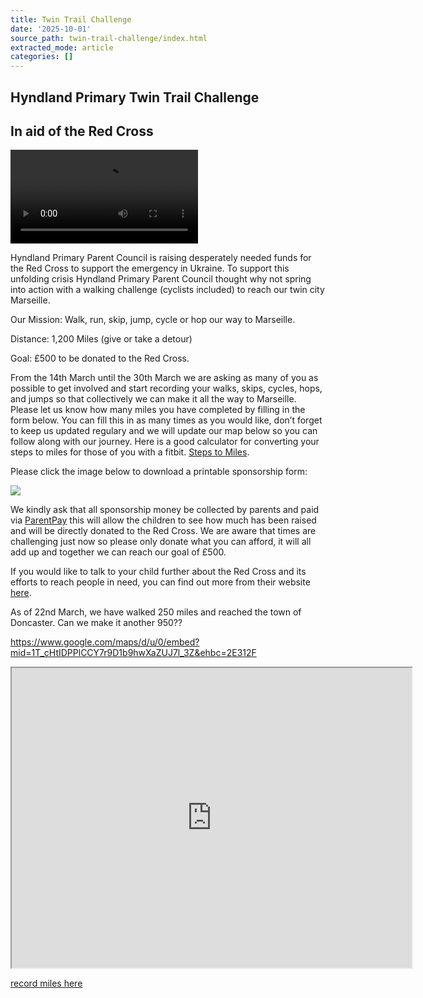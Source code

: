 ```yaml
---
title: Twin Trail Challenge
date: '2025-10-01'
source_path: twin-trail-challenge/index.html
extracted_mode: article
categories: []
---
```

## **Hyndland Primary Twin Trail Challenge**

## **In aid of the Red Cross**

<div class="ratio ratio-16x9">
    <video controls="" src="/assets/images/2022/03/A-challenge-to-Remember-1.mp4"></video>
</div>


Hyndland Primary Parent Council is raising desperately needed funds for the Red Cross to support the emergency in Ukraine. To support this unfolding crisis Hyndland Primary Parent Council thought why not spring into action with a walking challenge (cyclists included) to reach our twin city Marseille.

Our Mission: Walk, run, skip, jump, cycle or hop our way to Marseille.

Distance: 1,200 Miles (give or take a detour)

Goal: £500 to be donated to the Red Cross.

From the 14th March until the 30th March we are asking as many of you as possible to get involved and start recording your walks, skips, cycles, hops, and jumps so that collectively we can make it all the way to Marseille. Please let us know how many miles you have completed by filling in the form below. You can fill this in as many times as you would like, don’t forget to keep us updated regulary and we will update our map below so you can follow along with our journey. Here is a good calculator for converting your steps to miles for those of you with a fitbit. [Steps to Miles](https://www.omnicalculator.com/sports/steps-to-miles).

Please click the image below to download a printable sponsorship form:

[![](/assets/images/2022/03/Twin-Trail-Challenge-tn.jpg)](/assets/images/2022/03/Twin-Trail-Challenge.pdf)

We kindly ask that all sponsorship money be collected by parents and paid via [ParentPay](https://www.parentpay.com/) this will allow the children to see how much has been raised and will be directly donated to the Red Cross. We are aware that times are challenging just now so please only donate what you can afford, it will all add up and together we can reach our goal of £500.

If you would like to talk to your child further about the Red Cross and its efforts to reach people in need, you can find out more from their website [here](https://donate.redcross.org.uk/appeal/ukraine-crisis-appeal?c_code=175151&c_source=google&c_name=Ukraine%20Crisis%20Appeal&adg=pure%20brand&c_creative=brand&c_medium=cpc&gclid=Cj0KCQiA95aRBhCsARIsAC2xvfzgDya0PSymbgiwou805dVuwW-21wUzWuY7bJ9PiYmQ1oHROJRfFeEaAsAHEALw_wcB).

As of 22nd March, we have walked 250 miles and reached the town of Doncaster. Can we make it another 950??

https://www.google.com/maps/d/u/0/embed?mid=1T_cHtIDPPlCCY7r9D1b9hwXaZUJ7l_3Z&ehbc=2E312F

<div class="ratio ratio-16x9">
<iframe src="https://www.google.com/maps/d/embed?mid=1T_cHtIDPPlCCY7r9D1b9hwXaZUJ7l_3Z&ehbc=2E312F" width="640" height="480"></iframe>
</div>

[record miles here](https://docs.google.com/forms/d/e/1FAIpQLScHVD4_OdaV-NLCCQlnXRhoWoaLlCTq4S27nxCNc0npR9XhAA/viewform?usp=sf_link)
